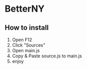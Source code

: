 # BetterNY
## How to install
1. Open F12
2. Click "Sources"
3. Open main.js
4. Copy & Paste source.js to main.js
5. enjoy
